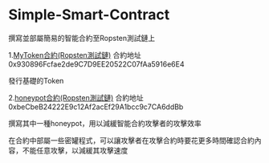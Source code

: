 # Simple-Smart-Contract
撰寫並部屬簡易的智能合約至Ropsten測試鏈上

1.[MyToken合約(Ropsten測試鏈)](https://ropsten.etherscan.io/address/0x930896fcfae2de9c7d9ee20522c07faa5916e6e4)
合約地址 0x930896Fcfae2de9C7D9EE20522C07fAa5916e6E4

  發行基礎的Token


2.[honeypot合約(Ropsten測試鏈)](https://ropsten.etherscan.io/tx/0x21bd9775b150b9be071b54b71a33aafd6e425c0a0f97481e98a7ba49a4948387)
合約地址 0xbeCbeB24222E9c12Af2acEf29A1bcc9c7CA6ddBb

  撰寫其中一種honeypot，用以減緩智能合約攻擊者的攻擊效率

  在合約中部屬一些密罐程式，可以讓攻擊者在攻擊合約時要花更多時間確認合約內容，不能任意攻擊，以減緩其攻擊速度

